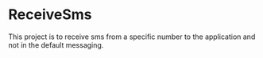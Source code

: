 # ReceiveSms
This project is to receive sms from a specific number to the application and not in the default messaging.
